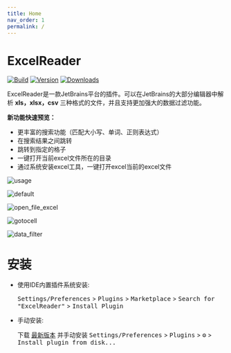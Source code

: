 ```yaml
---
title: Home
nav_order: 1
permalink: /
---
```


# ExcelReader

[![Build](https://github.com/obiscr/ExcelReader/actions/workflows/build.yml/badge.svg)](https://github.com/obiscr/ExcelReader/actions/workflows/build.yml)
[![Version](https://img.shields.io/jetbrains/plugin/v/14722-excelreader.svg)](https://plugins.jetbrains.com/plugin/14722-excelreader)
[![Downloads](https://img.shields.io/jetbrains/plugin/d/14722-excelreader.svg)](https://plugins.jetbrains.com/plugin/14722-excelreader)

<!-- Plugin description -->
ExcelReader是一款JetBrains平台的插件。可以在JetBrains的大部分编辑器中解析 <b>xls，xlsx，csv</b> 
三种格式的文件，并且支持更加强大的数据过滤功能。
<!-- Plugin description end -->

<b>新功能快速预览：</b>

- 更丰富的搜索功能（匹配大小写、单词、正则表达式）
- 在搜索结果之间跳转
- 跳转到指定的格子
- 一键打开当前excel文件所在的目录
- 通过系统安装excel工具，一键打开excel当前的excel文件

![usage](https://user-images.githubusercontent.com/28687074/151927078-ed40ebdb-8b68-466c-9c74-3d4d01c706b9.gif)

![default](https://user-images.githubusercontent.com/28687074/151703020-767e36fa-e428-4e47-8dd0-3e9ed219d4a7.png)

![open_file_excel](https://user-images.githubusercontent.com/28687074/151703028-6d574ad9-8d6e-4b1a-a99e-33667e756672.png)

![gotocell](https://user-images.githubusercontent.com/28687074/151703033-512653d5-67b6-4306-b38e-9a76fe3632c8.png)

![data_filter](https://user-images.githubusercontent.com/28687074/151703036-9ff98026-3b8f-4eec-8fa7-02d31a149c79.png)

# 安装

- 使用IDE内置插件系统安装:

  <kbd>Settings/Preferences</kbd> > <kbd>Plugins</kbd> > <kbd>Marketplace</kbd> > <kbd>Search for "ExcelReader"</kbd> >
  <kbd>Install Plugin</kbd>

- 手动安装:

  下载 [最新版本](https://github.com/obiscr/ExcelReader/releases/latest) 并手动安装
  <kbd>Settings/Preferences</kbd> > <kbd>Plugins</kbd> > <kbd>⚙️</kbd> > <kbd>Install plugin from disk...</kbd>

